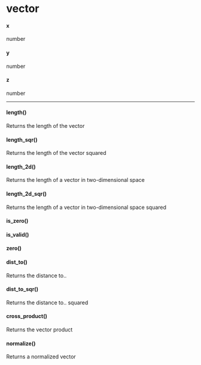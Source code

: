 # vector

#### **x** <a href="#x" id="x"></a>

number

#### **y** <a href="#y" id="y"></a>

number

#### **z** <a href="#z" id="z"></a>

number

***

#### **length()** <a href="#length" id="length"></a>

Returns the length of the vector

#### **length\_sqr()** <a href="#length_sqr" id="length_sqr"></a>

Returns the length of the vector squared

#### **length\_2d()** <a href="#length_2d" id="length_2d"></a>

Returns the length of a vector in two-dimensional space

#### **length\_2d\_sqr()** <a href="#length_2d_sqr" id="length_2d_sqr"></a>

Returns the length of a vector in two-dimensional space squared

#### **is\_zero()** <a href="#is_zero" id="is_zero"></a>

#### **is\_valid()** <a href="#is_valid" id="is_valid"></a>

#### **zero()** <a href="#zero" id="zero"></a>

#### **dist\_to()** <a href="#dist_to" id="dist_to"></a>

Returns the distance to..

#### **dist\_to\_sqr()** <a href="#dist_to_sqr" id="dist_to_sqr"></a>

Returns the distance to.. squared

#### **cross\_product()** <a href="#cross_product" id="cross_product"></a>

Returns the vector product

#### **normalize()** <a href="#normalize" id="normalize"></a>

Returns a normalized vector
